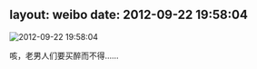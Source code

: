 layout: weibo
date: 2012-09-22 19:58:04
---
<meta name="referrer" content="no-referrer" />

<img src="/images/renren.ico" style="float: left;"/>2012-09-22 19:58:04

咳，老男人们要买醉而不得……

